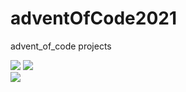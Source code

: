 # adventOfCode2021
advent_of_code projects

![](https://img.shields.io/badge/day%20📅-6-blue)
![](https://img.shields.io/badge/stars%20⭐-12-yellow)	
![](https://img.shields.io/badge/days%20completed-6-red)